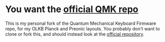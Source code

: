 # You want the [official QMK repo](/qmk/qmk_firmware)

This is my personal fork of the Quantum Mechanical Keyboard Firmware repo, for my OLKB Planck and Preonic layouts. You probably don't want to clone or fork this, and should instead look at the [official repository](/qmk/qmk_firmware).
